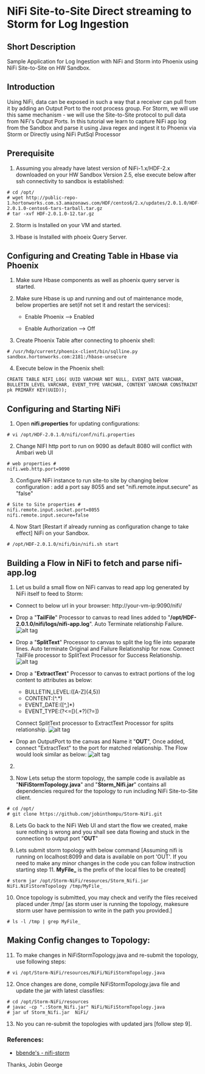 
# NiFi Site-to-Site Direct streaming to Storm for Log Ingestion


## Short Description

Sample Application for Log Ingestion with NiFi and Storm into Phoenix using NiFi Site-to-Site on HW Sandbox.

## Introduction

Using NiFi, data can be exposed in such a way that a receiver can pull from it by adding an Output Port to the root process group. 
For Storm, we will use this same mechanism - we will use the Site-to-Site protocol to pull data from NiFi's Output Ports. In this tutorial we learn to capture NiFi app log from the Sandbox and parse it using Java regex and ingest it to Phoenix via Storm or Directly using NiFi PutSql Processor

## Prerequisite

1) Assuming you already have latest version of NiFi-1.x/HDF-2.x downloaded on your HW Sandbox Version 2.5, else execute below after ssh connectivity to sandbox is established:

```
# cd /opt/
# wget http://public-repo-1.hortonworks.com.s3.amazonaws.com/HDF/centos6/2.x/updates/2.0.1.0/HDF-2.0.1.0-centos6-tars-tarball.tar.gz
# tar -xvf HDF-2.0.1.0-12.tar.gz
```
2) Storm is Installed on your VM and started.

3) Hbase is Installed with phoeix Query Server.
	
## Configuring and Creating Table in Hbase via Phoenix

1) Make sure Hbase components as well as phoenix query server is started.
2) Make sure Hbase is up and running and out of maintenance mode, below properties are set(if not set it and restart the services):
	
	- Enable Phoenix --> Enabled
	
	- Enable Authorization --> Off
3) Create Phoenix Table after connecting to phoenix shell:
	
```
# /usr/hdp/current/phoenix-client/bin/sqlline.py sandbox.hortonworks.com:2181:/hbase-unsecure
```

4) Execute below in the Phoenix shell:

```
CREATE TABLE NIFI_LOG( UUID VARCHAR NOT NULL, EVENT_DATE VARCHAR, BULLETIN_LEVEL VARCHAR, EVENT_TYPE VARCHAR, CONTENT VARCHAR CONSTRAINT pk PRIMARY KEY(UUID));
```
	
## Configuring and Starting NiFi

1) Open **nifi.properties** for updating configurations:

```
# vi /opt/HDF-2.0.1.0/nifi/conf/nifi.properties
```

2) Change NIFI http port to run on 9090 as default 8080 will conflict with Ambari web UI

```
# web properties #
nifi.web.http.port=9090
```

3) Configure NiFi instance to run site-to site by changing below configuration : add a port say 8055 and set "nifi.remote.input.secure" as "false"

```
# Site to Site properties #
nifi.remote.input.socket.port=8055
nifi.remote.input.secure=false
```

4) Now Start [Restart if already running as configuration change to take effect] NiFi on your Sandbox.

```
# /opt/HDF-2.0.1.0/nifi/bin/nifi.sh start
```
## Building a Flow in NiFi to fetch and parse nifi-app.log

1) Let us build a small flow on NiFi canvas to read app log generated by NiFi itself to feed to Storm:
	
* Connect to below url in your browser: http://your-vm-ip:9090/nifi/
* Drop a  "**TailFile**" Processor to canvas to read lines added to "**/opt/HDF-2.0.1.0/nifi/logs/nifi-app.log**". Auto Terminate relationship Failure. 
![alt tag](https://github.com/jobinthompu/NiFi-Storm-Log-Ingestion/blob/master/resources/images/TailFile.jpg)
* Drop a  "**SplitText**" Processor to canvas to split the log file into separate lines. Auto terminate Original and Failure Relationship for now. Connect TailFile processor to SplitText Processor for Success Relationship.
![alt tag](https://github.com/jobinthompu/NiFi-Storm-Log-Ingestion/blob/master/resources/images/SplitText.jpg)
* Drop a  "**ExtractText**" Processor to canvas to extract portions of the log content to attributes as below:
	- BULLETIN_LEVEL:([A-Z]{4,5})
	- CONTENT:(^.*)
	- EVENT_DATE:([^,]*)
	- EVENT_TYPE:(?<=\[)(.*?)(?=\])
	
	Connect SplitText processor to ExtractText Processor for splits relationship.
![alt tag](https://github.com/jobinthompu/NiFi-Storm-Log-Ingestion/blob/master/resources/images/ExtractText.jpg)

* Drop an OutputPort to the canvas and Name it "**OUT**", Once added, connect "ExtractText" to the port for matched relationship. The Flow would look similar as below:
![alt tag](https://github.com/jobinthompu/NiFi-Storm-Log-Ingestion/blob/master/resources/images/Storm-Flow.jpg)

2) 


1) Now Lets setup the storm topology, the sample code is available as "**NiFiStormTopology.java**" and "**Storm_Nifi.jar**" contains all dependencies required for the topology to run including NiFi Site-to-Site client.

```
# cd /opt/
# git clone https://github.com/jobinthompu/Storm-NiFi.git
```

8) Lets Go back to the NiFi Web UI and start the flow we created, make sure nothing is wrong and you shall see data flowing and stuck in the connection to output port "**OUT**"

9) Lets submit storm topology with below command [Assuming nifi is running on localhost:8099 and data is available on port 'OUT'. If you need to make any minor changes in the code  you can follow instruction starting step 11. **MyFile_** is the prefix of the local files to be created]

```
# storm jar /opt/Storm-NiFi/resources/Storm_Nifi.jar NiFi.NiFiStormTopology /tmp/MyFile_
```

10) Once topology is submitted, you may check and verify the files received placed under /tmp/ [as storm user is running the topology, makesure storm user have permission to write in the path you provided.]

```
# ls -l /tmp | grep MyFile_
```

## Making Config changes to Topology:

11) To make changes in NiFiStormTopology.java and re-submit the topology, use following steps:

```
# vi /opt/Storm-NiFi/resources/NiFi/NiFiStormTopology.java
```
12) Once changes are done, compile NiFiStormTopology.java file and update the jar with latest classfiles:

```
# cd /opt/Storm-NiFi/resources
# javac -cp ".:Storm_Nifi.jar" NiFi/NiFiStormTopology.java
# jar uf Storm_Nifi.jar  NiFi/
```

13) No you can re-submit the topologies with updated jars [follow step 9].


### References:

* [ bbende's - nifi-storm](https://github.com/apache/nifi/tree/master/nifi-external/nifi-storm-spout/src/main/java/org/apache/nifi/storm)


Thanks,
Jobin George

